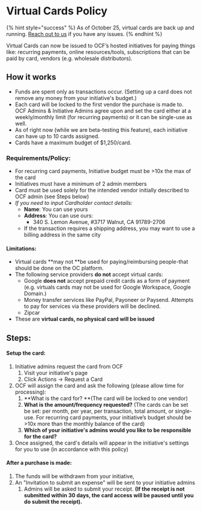 # Virtual Cards Policy

{% hint style="success" %}
As of October 25, virtual cards are back up and running. [Reach out to us](../../about/contact-us.md) if you have any issues.
{% endhint %}

Virtual Cards can now be issued to OCF’s hosted initiatives for paying things like: recurring payments, online resources/tools, subscriptions that can be paid by card, vendors (e.g. wholesale distributors).&#x20;

## How it works

* Funds are spent only as transactions occur. (Setting up a card does not remove any money from your initiative's budget.)
* Each card will be locked to the first vendor the purchase is made to.  OCF Admins & Initiative Admins agree upon and set the card either at a weekly/monthly limit (for recurring payments) or it can be single-use as well.&#x20;
* As of right now (while we are beta-testing this feature), each initiative can have up to 10 cards assigned.
* Cards have a maximum budget of $1,250/card.

### **Requirements/Policy:**

* For recurring card payments, Initiative budget must be >10x the max of the card
* Initiatives must have a minimum of 2 admin members
* Card must be used solely for the intended vendor initially described to OCF admin (see Steps below)
* _If you need to input Cardholder contact details:_
  * **Name**: You can use yours
  * **Address**: You can use ours:&#x20;
    * 340 S. Lemon Avenue, #3717 Walnut, CA 91789-2706
  * If the transaction requires a shipping address, you may want to use a billing address in the same city&#x20;

#### **Limitations:**

* Virtual cards **may not **be used for paying/reimbursing people-that should be done on the OC platform.
* The following service providers **do not** accept virtual cards:
  * Google **does not** accept prepaid credit cards as a form of payment (e.g. virtuals cards may not be used for Google Workspace, Google Domain.)
  * Money transfer services like PayPal, Payoneer or Paysend. Attempts to pay for services via these providers will be declined.
  * Zipcar
* These are **virtual **cards,** no physical card will be issued**

## Steps:

#### Setup the card:

1. Initiative admins request the card from OCF
   1. Visit your initiative's page
   2. Click Actions -> Request a Card
2. OCF will assign the card and ask the following (please allow time for processing):
   1. **What is the card for? **(The card will be locked to one vendor)
   2. **What is the amount/frequency requested?** (The cards can be set be set: per month, per year, per transaction, total amount, or single-use. For recurring card payments, your initiative’s budget should be >10x more than the monthly balance of the card)
   3. **Which of your initiative's admins would you like to be responsible for the card?**
3. Once assigned, the card's details will appear in the initiative's settings for you to use (in accordance with this policy)

#### ​After a purchase is made:

1. The funds will be withdrawn from your initiative,&#x20;
2. An "Invitation to submit an expense" will be sent to your initiative admins&#x20;
   1. Admins will be asked to submit your receipt. **(If the receipt is not submitted within 30 days, the card access will be paused until you do submit the receipt).**
